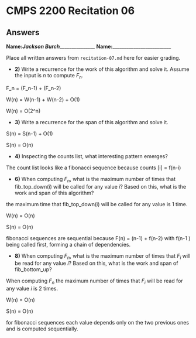 # CMPS 2200 Recitation 06
## Answers

**Name:**_____Jackson Burch____________________
**Name:**_________________________


Place all written answers from `recitation-07.md` here for easier grading.



- **2)** Write a recurrence for the work of this algorithm and solve it. Assume the input is $n$ to compute $F_n$.

F_n = (F_n-1) + (F_n-2)

W(n) = W(n-1) + W(n-2) + O(1)

W(n) = O(2^n)

- **3)** Write a recurrence for the span of this algorithm and solve it.

S(n) = S(n-1) + O(1)

S(n) = O(n)

- **4)** Inspecting the counts list, what interesting pattern emerges?

The count list looks like a fibonacci sequence because counts [i] = f(n-i)

- **6)**  When computing $F_n$, what is the maximum number of times that fib_top_down(i) will be called for any value $i$? Based on this, what is the work and span of this algorithm?

the maximum time that fib_top_down(i) will be called for any value is 1 time.

W(n) = O(n)

S(n) = O(n)

fibonacci sequences are sequential because F(n) = (n-1) + f(n-2) with f(n-1 ) being called first, forming a chain of dependencies.

- **8)** When computing $F_n$, what is the maximum number of times that $F_i$ will be read for any value $i$? Based on this, what is the work and span of fib_bottom_up?

When computing $F_n$ the maximum number of times that $F_i$ will be read for any value $i$ is 2 times.

W(n) = O(n)

S(n) = O(n)

for fibonacci sequences each value depends only on the two previous ones and is computed sequentially.
